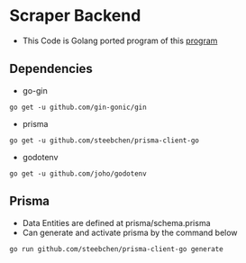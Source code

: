 # Scraper Backend

- This Code is Golang ported program of this [program](https://github.com/donghquinn/tech_news_back)

## Dependencies

- go-gin

```shell
go get -u github.com/gin-gonic/gin
```

- prisma

```shell
go get -u github.com/steebchen/prisma-client-go
```

- godotenv

```shell
go get -u github.com/joho/godotenv
```

## Prisma

- Data Entities are defined at prisma/schema.prisma
- Can generate and activate prisma by the command below

```shell
go run github.com/steebchen/prisma-client-go generate
```